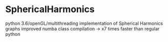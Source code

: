# SphericalHarmonics
python 3.6/openGL/multithreading implementation of Spherical Harmonics graphs
improved numba class compilation ->  x7 times faster than regular python
